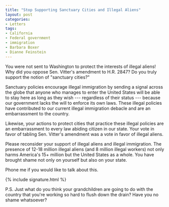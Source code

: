 ```yaml
---
title: "Stop Supporting Sanctuary Cities and Illegal Aliens"
layout: post
categories:
- Letters
tags:
- California
- Federal government
- immigration
- Barbara Boxer
- Dianne Feinstein
---
```


You were not sent to Washington to protect the interests of illegal aliens! Why did you oppose Sen. Vitter's amendment to H.R. 2847? Do you truly support the notion of "sanctuary cities?"

Sanctuary policies encourage illegal immigration by sending a signal across the globe that anyone who manages to enter the United States will be able to stay here as long as they wish --- regardless of their status --- because our government lacks the will to enforce its own laws. These illegal policies have contributed to our current illegal immigration debacle and are an embarrassment to the country.

Likewise, your actions to protect cities that practice these illegal policies are an embarrassment to every law abiding citizen in our state. Your vote in favor of tabling Sen. Vitter's amendment was a vote in favor of illegal aliens.

Please reconsider your support of illegal aliens and illegal immigration. The presence of 12-18 million illegal aliens (and 8 million illegal workers) not only harms America's 15+ million but the United States as a whole. You have brought shame not only on yourself but also on your state.

Phone me if you would like to talk about this.

{% include signature.html %}

P.S. Just what do you think your grandchildren are going to do with the country that you're working so hard to flush down the drain? Have you no shame whatsoever?